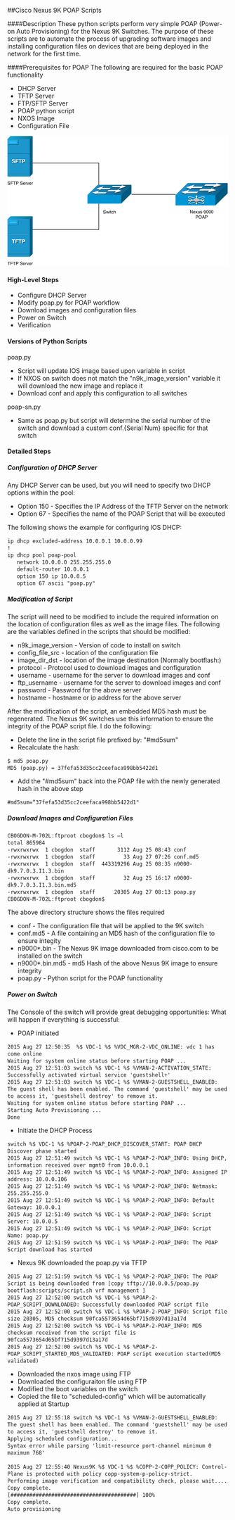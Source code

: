 ##Cisco Nexus 9K POAP Scripts

####Description
These python scripts perform very simple POAP (Power-on Auto Provisioning) for the Nexus 9K Switches.   The purpose of these scripts are to automate the process of upgrading software images and installing configuration files on devices that are being deployed in the network for the first time.

####Prerequisites for POAP
The following are required for the basic POAP functionality
* DHCP Server
* TFTP Server
* FTP/SFTP Server
* POAP python script
* NXOS Image
* Configuration File

![Network Diagram](images/NetworkDiagram.png)

#### High-Level Steps
* Configure DHCP Server
* Modify poap.py for POAP workflow
* Download images and configuration files
* Power on Switch
* Verification

#### Versions of Python Scripts
poap.py
* Script will update IOS image based upon variable in script
* If NXOS on switch does not match the "n9k_image_version" variable it will download the new image and replace it
* Download conf and apply this configuration to all switches

poap-sn.py
* Same as poap.py but script will determine the serial number of the switch and download a custom conf.{Serial Num} specific for that switch
 

#### Detailed Steps

##### Configuration of DHCP Server
Any DHCP Server can be used, but you will need to specify two DHCP options within the pool:
* Option 150 - Specifies the IP Address of the TFTP Server on the network
* Option 67 - Specifies the name of the POAP Script that will be executed

The following shows the example for configuring IOS DHCP:

```buildoutcfg
ip dhcp excluded-address 10.0.0.1 10.0.0.99
!
ip dhcp pool poap-pool
   network 10.0.0.0 255.255.255.0
   default-router 10.0.0.1
   option 150 ip 10.0.0.5
   option 67 ascii "poap.py"
```

##### Modification of Script
The script will need to be modified to include the required information on the location of configuration files as well as the image files.   The following are the variables defined in the scripts that should be modified:

* n9k_image_version - Version of code to install on switch
* config_file_src - location of the configuration file
* image_dir_dst - location of the image destination (Normally bootflash:)
* protocol - Protocol used to download images and configuration
* username - username for the server to download images and conf
* ftp_username - username for the server to download images and conf
* password - Password for the above server
* hostname - hostname or ip address for the above server

After the modification of the script, an embedded MD5 hash must be regenerated.   The Nexus 9K switches use this information to ensure the integrity of the POAP script file.  I do the following:
* Delete the line in the script file prefixed by: "#md5sum"
* Recalculate the hash:
```
$ md5 poap.py
MD5 (poap.py) = 37fefa53d35cc2ceefaca998bb5422d1
```
* Add the "#md5sum" back into the POAP file with the newly generated hash in the above step
```
#md5sum=“37fefa53d35cc2ceefaca998bb5422d1"
```

##### Download Images and Configuration Files
```buildoutcfg
CBOGDON-M-702L:ftproot cbogdon$ ls –l
total 865984
-rwxrwxrwx  1 cbogdon  staff       3112 Aug 25 08:43 conf
-rwxrwxrwx  1 cbogdon  staff         33 Aug 27 07:26 conf.md5
-rwxrwxrwx  1 cbogdon  staff  443319296 Aug 25 08:35 n9000-dk9.7.0.3.I1.3.bin
-rwxrwxrwx  1 cbogdon  staff         32 Aug 25 16:17 n9000-dk9.7.0.3.I1.3.bin.md5
-rwxrwxrwx  1 cbogdon  staff      20305 Aug 27 08:13 poap.py
CBOGDON-M-702L:ftproot cbogdon$
```
The above directory structure shows the files required
* conf - The configuration file that will be applied to the 9K switch
* conf.md5 - A file containing an MD5 hash of the configuration file to ensure integity
* n9000*.bin - The Nexus 9K image downloaded from cisco.com to be installed on the switch
* n9000*.bin.md5 - md5 Hash of the above Nexus 9K image to ensure integrity
* poap.py - Python script for the POAP functionality

##### Power on Switch

The Console of the switch will provide great debugging opportunities:
What will happen if everything is successful:
* POAP initiated
```buildoutcfg
2015 Aug 27 12:50:35  %$ VDC-1 %$ %VDC_MGR-2-VDC_ONLINE: vdc 1 has come online
Waiting for system online status before starting POAP ...
2015 Aug 27 12:51:03 switch %$ VDC-1 %$ %VMAN-2-ACTIVATION_STATE: Successfully activated virtual service 'guestshell+'
2015 Aug 27 12:51:03 switch %$ VDC-1 %$ %VMAN-2-GUESTSHELL_ENABLED: The guest shell has been enabled. The command 'guestshell' may be used to access it, 'guestshell destroy' to remove it.
Waiting for system online status before starting POAP ...
Starting Auto Provisioning ...
Done

```
* Initiate the DHCP Process
```buildoutcfg
switch %$ VDC-1 %$ %POAP-2-POAP_DHCP_DISCOVER_START: POAP DHCP Discover phase started
2015 Aug 27 12:51:49 switch %$ VDC-1 %$ %POAP-2-POAP_INFO: Using DHCP, information received over mgmt0 from 10.0.0.1
2015 Aug 27 12:51:49 switch %$ VDC-1 %$ %POAP-2-POAP_INFO: Assigned IP address: 10.0.0.106
2015 Aug 27 12:51:49 switch %$ VDC-1 %$ %POAP-2-POAP_INFO: Netmask: 255.255.255.0
2015 Aug 27 12:51:49 switch %$ VDC-1 %$ %POAP-2-POAP_INFO: Default Gateway: 10.0.0.1
2015 Aug 27 12:51:49 switch %$ VDC-1 %$ %POAP-2-POAP_INFO: Script Server: 10.0.0.5
2015 Aug 27 12:51:49 switch %$ VDC-1 %$ %POAP-2-POAP_INFO: Script Name: poap.py
2015 Aug 27 12:51:59 switch %$ VDC-1 %$ %POAP-2-POAP_INFO: The POAP Script download has started

```
* Nexus 9K downloaded the poap.py via TFTP
```buildoutcfg
2015 Aug 27 12:51:59 switch %$ VDC-1 %$ %POAP-2-POAP_INFO: The POAP Script is being downloaded from [copy tftp://10.0.0.5/poap.py bootflash:scripts/script.sh vrf management ]
2015 Aug 27 12:52:00 switch %$ VDC-1 %$ %POAP-2-POAP_SCRIPT_DOWNLOADED: Successfully downloaded POAP script file
2015 Aug 27 12:52:00 switch %$ VDC-1 %$ %POAP-2-POAP_INFO: Script file size 20305, MD5 checksum 90fca5573654d65bf715d9397d13a17d
2015 Aug 27 12:52:00 switch %$ VDC-1 %$ %POAP-2-POAP_INFO: MD5 checksum received from the script file is 90fca5573654d65bf715d9397d13a17d
2015 Aug 27 12:52:00 switch %$ VDC-1 %$ %POAP-2-POAP_SCRIPT_STARTED_MD5_VALIDATED: POAP script execution started(MD5 validated)

```
* Downloaded the nxos image using FTP
* Downloaded the configuraiton file using FTP
* Modified the boot variables on the switch
* Copied the file to "scheduled-config" which will be automatically applied at Startup
```buildoutcfg
2015 Aug 27 12:55:18 switch %$ VDC-1 %$ %VMAN-2-GUESTSHELL_ENABLED: The guest shell has been enabled. The command 'guestshell' may be used to access it, 'guestshell destroy' to remove it.
Applying scheduled configuration...
Syntax error while parsing 'limit-resource port-channel minimum 0 maximum 768'

2015 Aug 27 12:55:40 Nexus9K %$ VDC-1 %$ %COPP-2-COPP_POLICY: Control-Plane is protected with policy copp-system-p-policy-strict.
Performing image verification and compatibility check, please wait....
Copy complete.
[########################################] 100%
Copy complete.
Auto provisioning

```
